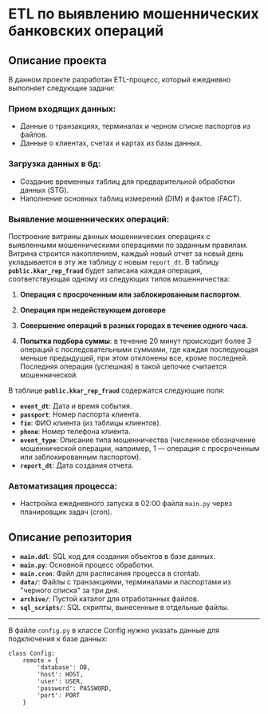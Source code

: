 # ETL по выявлению мошеннических банковских операций

## Описание проекта

В данном проекте разработан ETL-процесс, который ежедневно выполняет следующие задачи:

### **Прием входящих данных**:
   - Данные о транзакциях, терминалах и черном списке паспортов из файлов.
   - Данные о клиентах, счетах и картах из базы данных.

### **Загрузка данных в бд**:
   - Создание временных таблиц для предварительной обработки данных (STG).
   - Наполнение основных таблиц измерений (DIM) и фактов (FACT).

### **Выявление мошеннических операций**:

Построение витрины данных мошеннических операциях с выявленными мошенническими операциями по заданным правилам. Витрина строится накоплением, каждый новый отчет за новый день укладывается в эту же таблицу с новым `report_dt`. В таблицу **`public.kkar_rep_fraud`** будет записана каждая операция, соответствующая одному из следующих типов мошенничества:

1. **Операция с просроченным или заблокированным паспортом**.

2. **Операция при недействующем договоре**

3. **Совершение операций в разных городах в течение одного часа.**

4. **Попытка подбора суммы**: в течение 20 минут происходит более 3 операций с последовательными суммами, где каждая последующая меньше предыдущей, при этом отклонены все, кроме последней. Последняя операция (успешная) в такой цепочке считается мошеннической.
  

В таблице **`public.kkar_rep_fraud`**  содержатся следующие поля:

- **`event_dt`**: Дата и время события.
- **`passport`**: Номер паспорта клиента.
- **`fio`**: ФИО клиента (из таблицы клиентов).
- **`phone`**: Номер телефона клиента.
- **`event_type`**: Описание типа мошенничества (численное обозначение мошеннической операции, например, 1 — операция с просроченным или заблокированным паспортом).
- **`report_dt`**: Дата создания отчета.

### **Автоматизация процесса**:
   - Настройка ежедневного запуска в 02:00 файла `main.py` через планировщик задач (cron).
  

## Описание репозитория

- **`main.ddl`**: SQL код для создания объектов в базе данных.
- **`main.py`**: Основной процесс обработки.
- **`main.cron`**: Файл для расписания процесса в crontab.
- **`data/`**: Файлы с транзакциями, терминалами и паспортами из "черного списка" за три дня.
- **`archive/`**: Пустой каталог для отработанных файлов.
- **`sql_scripts/`**:  SQL скрипты, вынесенные в отдельные файлы.

---

В файле `config.py` в классе Config нужно указать данные для подключения к базе данных:

    class Config:
        remote = {
            'database': DB,
            'host': HOST,
            'user': USER,
            'password': PASSWORD,
            'port': PORT
        }
